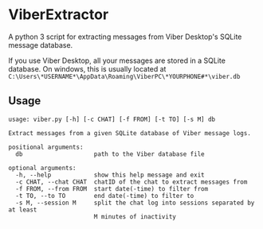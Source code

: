 # ViberExtractor
A python 3 script for extracting messages from Viber Desktop's SQLite message database.

If you use Viber Desktop, all your messages are stored in a SQLite database. On windows, this is
usually located at `C:\Users\*USERNAME*\AppData\Roaming\ViberPC\*YOURPHONE#*\viber.db`

## Usage

    usage: viber.py [-h] [-c CHAT] [-f FROM] [-t TO] [-s M] db

    Extract messages from a given SQLite database of Viber message logs.

    positional arguments:
      db                    path to the Viber database file

    optional arguments:
      -h, --help            show this help message and exit
      -c CHAT, --chat CHAT  chatID of the chat to extract messages from
      -f FROM, --from FROM  start date(-time) to filter from
      -t TO, --to TO        end date(-time) to filter to
      -s M, --session M     split the chat log into sessions separated by at least
                            M minutes of inactivity
